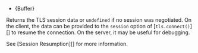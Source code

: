 <!-- YAML
added: v0.11.4
-->

* {Buffer}

Returns the TLS session data or `undefined` if no session was
negotiated. On the client, the data can be provided to the `session` option of
[`tls.connect()`][] to resume the connection. On the server, it may be useful
for debugging.

See [Session Resumption][] for more information.

